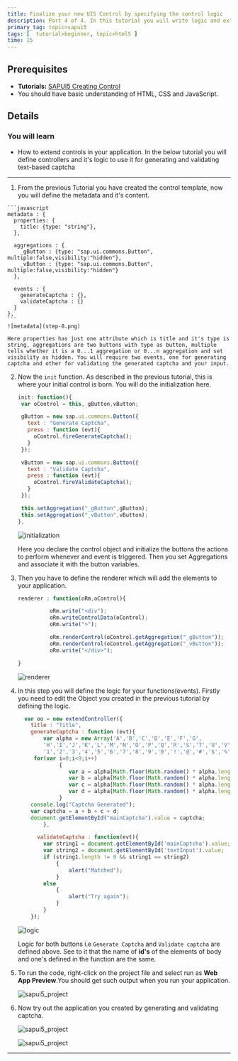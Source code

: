 ```yaml
---
title: Finalize your new UI5 Control by specifying the control logic
description: Part 4 of 4. In this tutorial you will write logic and extend the created control in your application.
primary_tag: topic>sapui5
tags: [  tutorial>beginner, topic>html5 ]
time: 15
---
```

## Prerequisites
  - **Tutorials:** [SAPUI5 Creating Control](https://www.sap.com/developer/tutorials/sapui5-creating-control.html)
  - You should have basic understanding of HTML, CSS and JavaScript.

## Details
### You will learn
  - How to extend controls in your application. In the below tutorial you will define controllers and it's logic to use it for generating and validating text-based captcha


---

1.   From the previous Tutorial you have created the control template, now you will define the metadata and it's content.

    ```javascript
    metadata : {
      properties: {
        title: {type: "string"},
      },

      aggregations : {
        _gButton : {type: "sap.ui.commons.Button", multiple:false,visibility:"hidden"},
        _vButton : {type: "sap.ui.commons.Button", multiple:false,visibility:"hidden"}
      },

      events : {
        generateCaptcha : {},
        validateCaptcha : {}
      }
    },
    ```
    ![metadata](step-8.png)

    Here properties has just one attribute which is title and it's type is string, aggregations are two buttons with type as button, multiple tells whether it is a 0...1 aggregation or 0...n aggregation and set visibility as hidden. You will require two events, one for generating captcha and other for validating the generated captcha and your input.

2. Now the `init` function. As described in the previous tutorial, this is where your initial control is born.
   You will do the initialization here.

    ```javascript
    init: function(){
     var oControl = this, gButton,vButton;

     gButton = new sap.ui.commons.Button({
       text : "Generate Captcha",
       press : function (evt){
         oControl.fireGenerateCaptcha();
       }
     });

     vButton = new sap.ui.commons.Button({
       text : "Validate Captcha",
       press : function (evt){
         oControl.fireValidateCaptcha();
       }
     });

     this.setAggregation("_gButton",gButton);
     this.setAggregation("_vButton",vButton);
   },
    ```

    ![initialization](step-9.png)

    Here you declare the control object and initialize the buttons the actions to perform whenever and event is triggered. Then you set Aggregations and associate it with the button variables.

3. Then you have to define the renderer which will add the elements to your application.

    ```javascript
    renderer : function(oRm,oControl){

              oRm.write("<div");
              oRm.writeControlData(oControl);
              oRm.write(">");

              oRm.renderControl(oControl.getAggregation("_gButton"));
              oRm.renderControl(oControl.getAggregation("_vButton"));
              oRm.write("</div>");

    }
    ```

    ![renderer](step-10.png)

4. In this step you will define the logic for your functions(events). Firstly you need to edit the Object you created in the previous tutorial by defining the logic.

    ```javascript
      var oo = new extendController({
  		title : "Title",
  		generateCaptcha : function (evt){
  			var alpha = new Array('A','B','C','D','E','F','G',
  			'H','I','J','K','L','M','N','O','P','Q','R','S','T','U','V','W','X','Y','Z',
  			'1','2','3','4','5','6','7','8','9','0','!','@','#','$','%','^','&','*');
		 for(var i=0;i<9;i++)
				 {
				    var a = alpha[Math.floor(Math.random() * alpha.length)];
				    var b = alpha[Math.floor(Math.random() * alpha.length)];
				    var c = alpha[Math.floor(Math.random() * alpha.length)];
				    var d = alpha[Math.floor(Math.random() * alpha.length)];
				 }
		console.log("Captcha Generated");
		var captcha = a + b + c + d;
		document.getElementById("mainCaptcha").value = captcha;
  			},

	      validateCaptcha : function(evt){
  			var string1 = document.getElementById('mainCaptcha').value;
  			var string2 = document.getElementById('textInput').value;
  			if (string1.length != 0 && string1 == string2)
  				{
  				    alert("Matched");
  				}
  			else
  				{        
  				    alert("Try again");
  				}
  			}
  		});

    ```
    ![logic](step-11.png)

    Logic for both buttons i.e `Generate Captcha` and `Validate captcha` are defined above. See to it that the name of **id's** of the elements of body and one's defined in the function are the same.

5. To run the code, right-click on the project file and select run as **Web App Preview**.You should get such output when you run your application.

    ![sapui5_project](step-12.png)

6. Now try out the application you created  by generating and validating captcha.

    ![sapui5_project](step-13.png)

    ![sapui5_project](step-14.png)

---

